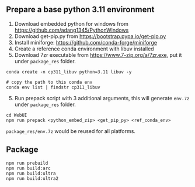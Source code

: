 ## Prepare a base python 3.11 environment

1. Download embedded python for windows from https://github.com/adang1345/PythonWindows
2. Download get-pip.py from https://bootstrap.pypa.io/get-pip.py
3. Install miniforge: https://github.com/conda-forge/miniforge
4. Create a reference conda environment with libuv installed
5. Download 7zr executable from https://www.7-zip.org/a/7zr.exe, put it under `package_res` folder.

```
conda create -n cp311_libuv python=3.11 libuv -y

# copy the path to this conda env
conda env list | findstr cp311_libuv
```

5. Run prepack script with 3 additional arguments, this will generate `env.7z` under `package_res` folder.

```
cd WebUI
npm run prepack <python_embed_zip> <get_pip_py> <ref_conda_env>
```

`package_res/env.7z` would be reused for all platforms.

## Package

```
npm run prebuild
npm run build:arc
npm run build:ultra
npm run build:ultra2
```
